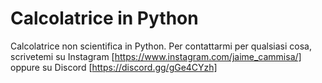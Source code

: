 # Calcolatrice in Python
Calcolatrice non scientifica in Python.
Per contattarmi per qualsiasi cosa, scrivetemi su Instagram [https://www.instagram.com/jaime_cammisa/] oppure su Discord [https://discord.gg/gGe4CYzh]
